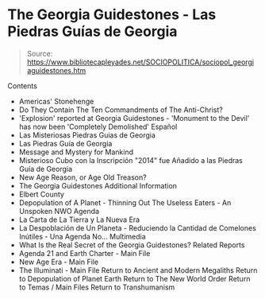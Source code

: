 # The Georgia Guidestones - Las Piedras Guías de Georgia

> Source: https://www.bibliotecapleyades.net/SOCIOPOLITICA/sociopol_georgiaguidestones.htm

Contents
- Americas' Stonehenge
- Do They Contain The Ten Commandments of The Anti-Christ?
- 'Explosion' reported at Georgia Guidestones - 'Monument to the Devil' has now been 'Completely Demolished'
Español
- Las Misteriosas Piedras Guias de Georgia
- Las Piedras Guía de Georgia
- Message and Mystery for Mankind
- Misterioso Cubo con la Inscripción "2014" fue Añadido a las Piedras Guía de Georgia
- New Age Reason, or Age Old Treason?
- The Georgia Guidestones
Additional Information
- Elbert County
- Depopulation of A Planet - Thinning Out The Useless Eaters - An Unspoken NWO Agenda
- La Carta de La Tierra y La Nueva Era
- La Despoblación de Un Planeta - Reduciendo la Cantidad de Comelones Inútiles - Una Agenda No...
Multimedia
- What Is the Real Secret of the Georgia Guidestones?
Related Reports
- Agenda 21 and Earth Charter - Main File
- New Age Era - Main File
- The Illuminati - Main File
Return to Ancient and Modern Megaliths
Return to Depopulation of Planet Earth
Return to The New World Order
Return to Temas / Main Files
Return to Transhumanism
